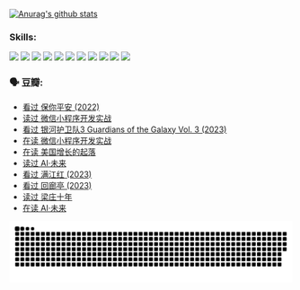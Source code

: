 
[![Anurag's github stats](https://github-readme-stats.vercel.app/api?username=w940853815)](https://github.com/anuraghazra/github-readme-stats)

### Skills:

<code><img height="32" src="https://cdn.jsdelivr.net/npm/simple-icons@v5/icons/python.svg"></code>
<code><img height="32" src="https://cdn.jsdelivr.net/npm/simple-icons@v5/icons/javascript.svg"></code>
<code><img height="32" src="https://cdn.jsdelivr.net/npm/simple-icons@v5/icons/django.svg"></code>
<code><img height="32" src="https://cdn.jsdelivr.net/npm/simple-icons@v5/icons/flask.svg"></code>
<code><img height="32" src="https://cdn.jsdelivr.net/npm/simple-icons@v5/icons/vuetify.svg"></code>
<code><img height="32" src="https://cdn.jsdelivr.net/npm/simple-icons@v5/icons/git.svg"></code>
<code><img height="32" src="https://cdn.jsdelivr.net/npm/simple-icons@v5/icons/docker.svg"></code>
<code><img height="32" src="https://cdn.jsdelivr.net/npm/simple-icons@v5/icons/postgresql.svg"></code>
<code><img height="32" src="https://cdn.jsdelivr.net/npm/simple-icons@v5/icons/elasticsearch.svg"></code>
<code><img height="32" src="https://cdn.jsdelivr.net/npm/simple-icons@v5/icons/macos.svg"></code>
<code><img height="32" src="https://cdn.jsdelivr.net/npm/simple-icons@v5/icons/linux.svg"></code>

### 🗣 豆瓣:

<!-- DOUBAN-ACTIVITIES:START -->
- [看过 保你平安‎ (2022)](https://www.douban.com/people/136069238/status/4239139510/?_i=85023914)
- [读过 微信小程序开发实战](https://www.douban.com/people/136069238/status/4237321528/?_i=85023914)
- [看过 银河护卫队3 Guardians of the Galaxy Vol. 3‎ (2023)](https://www.douban.com/people/136069238/status/4236631849/?_i=85023914)
- [在读 微信小程序开发实战](https://www.douban.com/people/136069238/status/4230177692/?_i=85023914)
- [在读 美国增长的起落](https://www.douban.com/people/136069238/status/4220055912/?_i=85023914)
- [读过 AI·未来](https://www.douban.com/people/136069238/status/4220054171/?_i=85023914)
- [看过 满江红‎ (2023)](https://www.douban.com/people/136069238/status/4219146433/?_i=85023914)
- [看过 回廊亭‎ (2023)](https://www.douban.com/people/136069238/status/4215992758/?_i=85023914)
- [读过 梁庄十年](https://www.douban.com/people/136069238/status/4206664969/?_i=85023914)
- [在读 AI·未来](https://www.douban.com/people/136069238/status/4206653520/?_i=85023914)
<!-- DOUBAN-ACTIVITIES:END -->


![Snake animation](https://raw.githubusercontent.com/w940853815/w940853815/output/github-contribution-grid-snake.svg)

<!--
**w940853815/w940853815** is a ✨ _special_ ✨ repository because its `README.md` (this file) appears on your GitHub profile.

Here are some ideas to get you started:

- 🔭 I’m currently working on ...
- 🌱 I’m currently learning ...
- 👯 I’m looking to collaborate on ...
- 🤔 I’m looking for help with ...
- 💬 Ask me about ...
- 📫 How to reach me: ...
- 😄 Pronouns: ...
- ⚡ Fun fact: ...
-->
